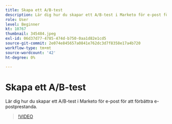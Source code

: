 ```yaml
---
title: Skapa ett A/B-test
description: Lär dig hur du skapar ett A/B-test i Marketo för e-post för att förbättra e-postprestanda.
role: User
level: Beginner
kt: 10767
thumbnail: 345484.jpeg
exl-id: 06d37d77-4785-474d-b750-0aa1d82e1cd5
source-git-commit: 2e074e845657a0841e762dc3d7f8358e17a4b720
workflow-type: tm+mt
source-wordcount: '42'
ht-degree: 0%

---
```


# Skapa ett A/B-test

Lär dig hur du skapar ett A/B-test i Marketo för e-post för att förbättra e-postprestanda.

>[!VIDEO](https://video.tv.adobe.com/v/345484/?quality=12&learn=on)

